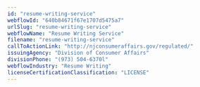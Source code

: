 ```yaml
---
id: "resume-writing-service"
webflowId: "640b84671f67e1707d5475a7"
urlSlug: "resume-writing-service"
webflowName: "Resume Writing Service"
filename: "resume-writing-service"
callToActionLink: "http://njconsumeraffairs.gov/regulated/"
issuingAgency: "Division of Consumer Affairs"
divisionPhone: "(973) 504-6370l"
webflowIndustry: "Resume Writing"
licenseCertificationClassification: "LICENSE"
---
```

